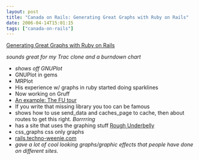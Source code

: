 ```yaml
---
layout: post
title: "Canada on Rails: Generating Great Graphs with Ruby on Rails"
date: 2006-04-14T15:01:15
tags: ["canada-on-rails"]
---
```


<p><a href="http://www.canadaonrails.com/talks/show/11">Generating Great Graphs with Ruby on Rails</a></p>

<p><em>sounds great for my Trac clone and a burndown chart</em></p>

<ul>
<li><em>shows off GNUPlot</em></li>
<li>GNUPlot in gems</li>
<li>MRPlot</li>
<li>His experience  w/ graphs in ruby started doing sparklines</li>
<li>Now working on Gruff</li>
<li><a href="http://www.flickr.com/photos/doesrails/128485413/in/pool-canadaonrails/">An example: The FU tour</a></li>
<li>If you write that missing library you too can be famous</li>
<li>shows how to use send_data and caches_page to cache, then about routes to get this right. <em>Borrrring</em></li>
<li>has a site that uses the graphing stuff <a href="http://roughunderbelly.com/user/login">Rough Underbelly</a></li>
<li>css_graphs css only graphs</li>
<li><a href="http://rails.techno-weenie.com/">rails.techno-weenie.com</a></li>
<li><em>gave a lot of cool looking graphs/graphic effects that people have done on different sites.</em></li>
</ul>

